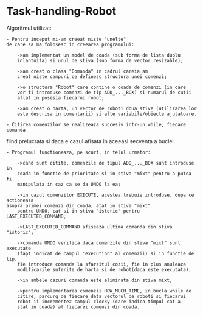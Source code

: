 # Task-handling-Robot

Algoritmul utilizat:

	- Pentru inceput mi-am creeat niste "unelte" 
	de care sa ma folosesc in creearea programului:
  
		->am implementat un model de coada (sub forma de lista dublu 
		inlantuita) si unul de stiva (sub forma de vector resizable);
    
		->am creat o clasa "Comanda" in cadrul careia am 
		creat niste campuri ce definesc structura unei comenzi;
    
		->o structura "Robot" care contine o coada de comenzi (in care
		vor fi introduse comenzi de tip ADD_..._BOX) si numarul de cutii
		aflat in posesia fiecarui robot;
    
		->am creat o harta, un vector de roboti doua stive (utilizarea lor
		este descrisa in comentarii) si alte variabile/obiecte ajutatoare.
    
	- Citirea comenzilor se realizeaza succesiv intr-un while, fiecare comanda 
  fiind prelucrata si daca e cazul afisata in aceeasi secventa a buclei.
  
	- Programul functioneaza, pe scurt, in felul urmator:
  
		->cand sunt citite, comenzile de tipul ADD_..._BOX sunt introduse in
		coada in functie de prioritate si in stiva "mixt" pentru a putea fi
		manipulata in caz ca se da UNDO la ea;
    
		->in cazul comenzilor EXECUTE, acestea trebuie introduse, dupa ce actioneaza 
    asupra primei comenzi din coada, atat in stiva "mixt"
		pentru UNDO, cat si in stiva "istoric" pentru LAST_EXECUTED_COMMAND;
    
		->LAST_EXECUTED_COMMAND afiseaza ultima comanda din stiva "istoric";
    
		->comanda UNDO verifica daca comenzile din stiva "mixt" sunt executate
		(fapt indicat de campul "execution" al comenzii) si in functie de tip,
		fie introduce comanda la sfarsitul cozii, fie in plus anuleaza
		modificarile suferite de harta si de robot(daca este executata);
    
		->in ambele cazuri comanda este eliminata din stiva mixt;
    
		->pentru implementarea comenzii HOW_MUCH_TIME, in bucla while de 
		citire, parcurg de fiecare data vectorul de roboti si fiecarui
		robot ii incrementez campul clocky (care indica timpul cat a 
		stat in coada) al fiecarei comenzi din coada.
